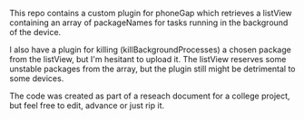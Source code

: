 
This repo contains a custom plugin for phoneGap which retrieves a listView 
containing an array of packageNames for tasks running in the background of the device.

I also have a plugin for killing (killBackgroundProcesses) a chosen package from the listView, but I'm hesitant to upload it.
The listView reserves some unstable packages from the array, but the plugin still might be
detrimental to some devices.

The code was created as part of a reseach document for a college project, but feel free
to edit, advance or just rip it.
